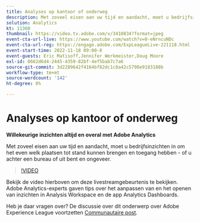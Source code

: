 ```yaml
---
title: Analyses op kantoor of onderweg
description: Met zoveel eisen aan uw tijd en aandacht, moet u bedrijfsinzichten in om het even welk plaatsen tot stand kunnen brengen en toegang hebben - of u achter een bureau of uit bent en ongeveer.
solution: Analytics
kt: 11360
thumbnail: https://video.tv.adobe.com/v/3410834?format=jpeg
event-cta-url-live: https://www.youtube.com/watch?v=0-eNrncuNDc
event-cta-url-reg: https://engage.adobe.com/ExpLeagueLive-221118.html
event-start-time: 2022-11-18 09:00-8
event-guests: Eric Matisoff,Jennifer Werkmeister,Doug Moore
exl-id: 0662d6d4-2445-4359-82bf-4ef5bab7c7a6
source-git-commit: 3d2289642f4164bf82dc1c8a42c5798e9183188b
workflow-type: tm+mt
source-wordcount: '142'
ht-degree: 0%

---
```


# Analyses op kantoor of onderweg

**Willekeurige inzichten altijd en overal met Adobe Analytics**

Met zoveel eisen aan uw tijd en aandacht, moet u bedrijfsinzichten in om het even welk plaatsen tot stand kunnen brengen en toegang hebben - of u achter een bureau of uit bent en ongeveer.

>[!VIDEO](https://video.tv.adobe.com/v/3410834/?quality=12&learn=on)

Bekijk de video hierboven om deze livestreamgebeurtenis te bekijken. Adobe Analytics-experts gaven tips over het aanpassen van en het openen van inzichten in Analysis Workspace en de app Analytics Dashboards.

Heb je daar vragen over? De discussie over dit onderwerp over Adobe Experience League voortzetten [Communautaire post](https://experienceleaguecommunities.adobe.com/t5/adobe-analytics-discussions/experience-league-live-post-session-discussion-analytics-in-the/m-p/558787#M3037).
